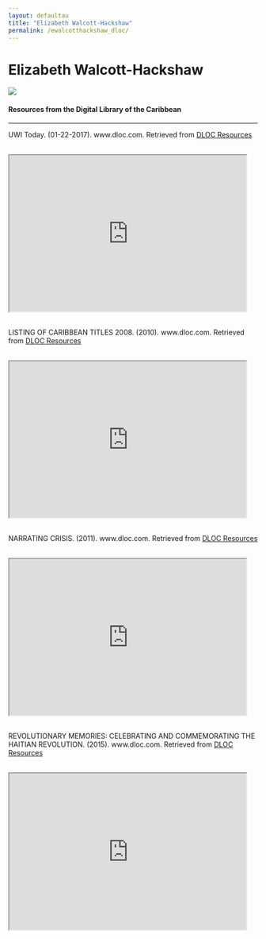 ```yaml
---
layout: defaultau
title: "Elizabeth Walcott-Hackshaw"
permalink: /ewalcotthackshaw_dloc/
---
```

<!-- partial:index.partial.html -->
<div class="content">
    <h1>Elizabeth Walcott-Hackshaw</h1>
    <div class="quote">
        <div><img src="https://encrypted-tbn0.gstatic.com/images?q=tbn:ANd9GcQueET2eD5gxlKa6GQsxsAROhInn4gqfIp87qd7Dy6j8lGzm78U" class="logo"></div>
    </div>
    <body>
    <h4>Resources from the Digital Library of the Caribbean</h4><hr>
    <div class="container-mt-5">
      <div class="row">
            <div class="col-md-6">
                <p>UWI Today. (01-22-2017). www.dloc.com. Retrieved from <a href="https://www.dloc.com/UF00094180/00089/pdf" target="_blank">DLOC Resources</a></p><br>
                <iframe width="95%" height="315" src="https://www.dloc.com/UF00094180/00089/pdf"></iframe>
                <br>
                <br>
        </div>
      <div class="col-md-6">
            <p>LISTING OF CARIBBEAN TITLES 2008. (2010). www.dloc.com. Retrieved from <a href="https://www.dloc.com/AA00013496/00001/images" target="_blank">DLOC Resources</a></p><br>
            <iframe width="95%" height="315" src="https://www.dloc.com/AA00013496/00001/images"></iframe>
            <br>
            <br>
        </div>
        </div>
    <div class="container-mt-5">
      <div class="row">
            <div class="col-md-6">
                <p>NARRATING CRISIS. (2011). www.dloc.com. Retrieved from <a href="https://www.dloc.com/UFE0042730/00001/pdf" target="_blank">DLOC Resources</a></p><br>
                <iframe width="95%" height="315" src="https://www.dloc.com/UFE0042730/00001/pdf"></iframe>
                <br>
                <br>
        </div>
        <div class="col-md-6">
            <p>REVOLUTIONARY MEMORIES: CELEBRATING AND COMMEMORATING THE HAITIAN REVOLUTION. (2015). www.dloc.com. Retrieved from <a href="https://www.dloc.com/UFE0049019/00001/pdf" target="_blank">DLOC Resources</a></p><br>
            <iframe width="95%" height="315" src="https://www.dloc.com/UFE0049019/00001/pdf"></iframe>
            <br>
            <br>
        </div>
        </div>
    </body> 
          </div>
  <!-- partial -->
<script src='https://cdnjs.cloudflare.com/ajax/libs/jquery/3.1.1/jquery.min.js'></script><script  src="{{ site.baseurl }}/assets/js/authorscript.js"></script>
